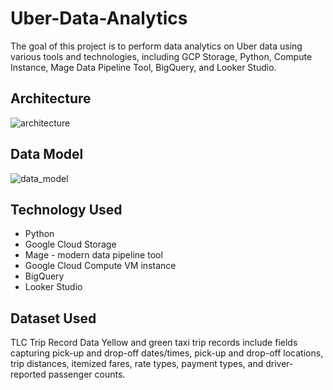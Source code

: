 # Uber-Data-Analytics
The goal of this project is to perform data analytics on Uber data using various tools and technologies, including GCP Storage, Python, Compute Instance, Mage Data Pipeline Tool, BigQuery, and Looker Studio.

## Architecture
![architecture](https://user-images.githubusercontent.com/54017876/235878391-207dc35f-b1ec-4962-8ef8-830af7afdce1.jpg)

## Data Model
![data_model](https://user-images.githubusercontent.com/54017876/235878547-29a0b380-d2a8-470f-b7be-6fc3bbd26876.jpeg)

## Technology Used 
- Python
- Google Cloud Storage
- Mage - modern data pipeline tool
- Google Cloud Compute VM instance
- BigQuery
- Looker Studio

## Dataset Used
TLC Trip Record Data Yellow and green taxi trip records include fields capturing pick-up and drop-off dates/times, pick-up and drop-off locations, trip distances, itemized fares, rate types, payment types, and driver-reported passenger counts.
